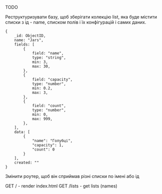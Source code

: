 TODO

Реструктуризувати базу, щоб зберігати колекцію list, яка буде містити списки з ід - name, списком полів і їх конфігурацій і самих даних.
```
{
    _id: ObjectID,
    name: "Jars",
    fields: [
        {
            field: "name",
            type: "string",
            min: 3,
            max: 30,
        },
        {
            field: "capacity",
            type: "number",
            min: 0.2,
            max: 3,
        },
        {
            field: "count",
            type: "number",
            min: 0,
            max: 999,
        },
    ],
    data: [
        {
            "name": "Голубці",
            "capacity": 1,
            "count": 0
        }
    ],
    created: ""
}
```
Змінити роутер, щоб він сприймав різні списки по імені або ід

GET / - render index.html
GET /lists - get lists (names)